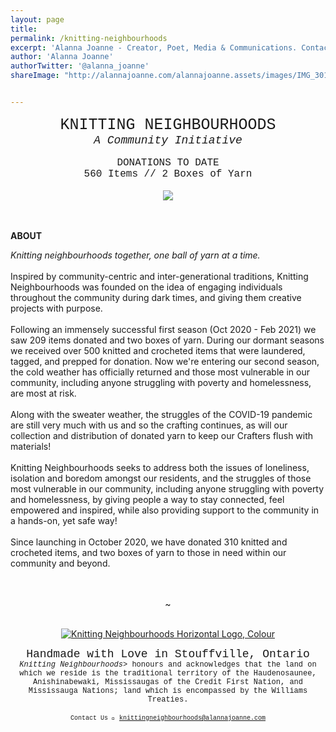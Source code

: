 ```yaml
---
layout: page
title:  
permalink: /knitting-neighbourhoods
excerpt: 'Alanna Joanne - Creator, Poet, Media & Communications. Contact me: knittingneighbourhoods@alannajoanne.com'
author: 'Alanna Joanne'
authorTwitter: '@alanna_joanne'
shareImage: "http://alannajoanne.com/alannajoanne.assets/images/IMG_3019.jpeg" 


---
```


<center style="font-family: Courier New; font-size: 25px; ">KNITTING NEIGHBOURHOODS</center>
<center style="font-family: Courier New; font-size: 18px; "><em>A Community Initiative</em></center>

<br>

<center style="font-family: Courier New; font-size: 16px; ">DONATIONS TO DATE</center>
<center style="font-family: Courier New; font-size: 16px; ">560 Items // 2 Boxes of Yarn</center>

<br>
<link rel="stylesheet" href="https://www.w3schools.com/w3css/4/w3.css">
<center><a href="http://alannajoanne.com/knitting-neighbourhoods">
  <img class="w3-round-large" src="http://alannajoanne.com/alannajoanne.assets/images/IMG_3019.jpeg"> 
</a></center> 
<br>

<br>
<div class="poem">
 <p>
<b>ABOUT</b>
<br>

<em>Knitting neighbourhoods together, one ball of yarn at a time.</em>
<br>
<br>
Inspired by community-centric and inter-generational traditions, Knitting Neighbourhoods was founded on the idea of engaging individuals throughout the community during dark times, and giving them creative projects with purpose.
<br>
<br>
Following an immensely successful first season (Oct 2020 - Feb 2021) we saw 209 items donated and two boxes of yarn. During our dormant seasons we received over 500 knitted and crocheted items that were laundered, tagged, and prepped for donation. Now we're entering our second season, the cold weather has officially returned and those most vulnerable in our community, including anyone struggling with poverty and homelessness, are most at risk.
<br>
<br>
Along with the sweater weather, the struggles of the COVID-19 pandemic are still very much with us and so the crafting continues, as will our collection and distribution of donated yarn to keep our Crafters flush with materials! 
<br>
<br>
Knitting Neighbourhoods seeks to address both the issues of loneliness, isolation and boredom amongst our residents, and the struggles of those most vulnerable in our community, including anyone struggling with poverty and homelessness, by giving people a way to stay connected, feel empowered and inspired, while also providing support to the community in a hands-on, yet safe way!
<br>
<br>
Since launching in October 2020, we have donated 310 knitted and crocheted items, and two boxes of yarn to those in need within our community and beyond.
</p>
</div>


<br>

<br>
<center> ~ </center>
<br>

<p>
  <center>
  <a href="https://alannajoanne.com/alannajoanne.assets/images/KnittingNeighbourhoods_Logo_Rectangle-Medium-Colour.jpg" target="_blank"><img class="img-responsive" class="w3-round-large" src="https://alannajoanne.com/alannajoanne.assets/images/KnittingNeighbourhoods_Logo_Rectangle-Medium-Colour.jpg" alt="Knitting Neighbourhoods Horizontal Logo, Colour"></a>
</center>
</p>

<center style= "font-family: Courier New; font-size: 18px;">Handmade with Love in Stouffville, Ontario</em></center> 
<center style= "font-family: Courier New; font-size: 12px;"><em>Knitting Neighbourhoods></em> honours and acknowledges that the land on which we reside is the traditional territory of the Haudenosaunee, Anishinabewaki, Mississaugas of the Credit First Nation, and Mississauga Nations; land which is encompassed by the Williams Treaties.</center> 
<br/>

<center style= "font-family: Courier New; font-size: 10px;">Contact Us 💌  <a href="mailto:knittingneighbourhoods@alannajoanne.com">knittingneighbourhoods@alannajoanne.com</a></center>
<br>

<br>